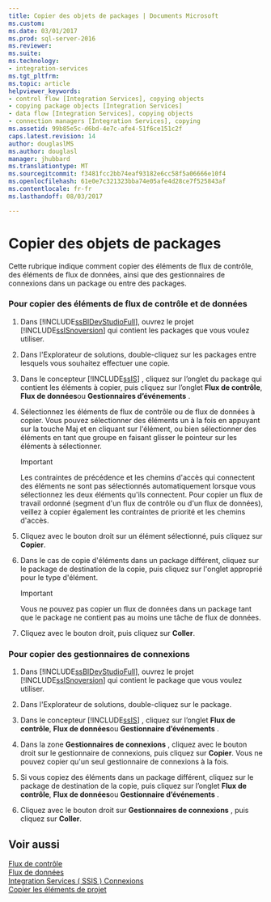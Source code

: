 ```yaml
---
title: Copier des objets de packages | Documents Microsoft
ms.custom: 
ms.date: 03/01/2017
ms.prod: sql-server-2016
ms.reviewer: 
ms.suite: 
ms.technology:
- integration-services
ms.tgt_pltfrm: 
ms.topic: article
helpviewer_keywords:
- control flow [Integration Services], copying objects
- copying package objects [Integration Services]
- data flow [Integration Services], copying objects
- connection managers [Integration Services], copying
ms.assetid: 99b85e5c-d6bd-4e7c-afe4-51f6ce151c2f
caps.latest.revision: 14
author: douglaslMS
ms.author: douglasl
manager: jhubbard
ms.translationtype: MT
ms.sourcegitcommit: f3481fcc2bb74eaf93182e6cc58f5a06666e10f4
ms.openlocfilehash: 61e0e7c321323bba74e05afe4d28ce7f525843af
ms.contentlocale: fr-fr
ms.lasthandoff: 08/03/2017

---
```

# <a name="copy-package-objects"></a>Copier des objets de packages
  Cette rubrique indique comment copier des éléments de flux de contrôle, des éléments de flux de données, ainsi que des gestionnaires de connexions dans un package ou entre des packages.  
  
### <a name="to-copy-control-and-data-flow-items"></a>Pour copier des éléments de flux de contrôle et de données  
  
1.  Dans [!INCLUDE[ssBIDevStudioFull](../includes/ssbidevstudiofull-md.md)], ouvrez le projet [!INCLUDE[ssISnoversion](../includes/ssisnoversion-md.md)] qui contient les packages que vous voulez utiliser.  
  
2.  Dans l'Explorateur de solutions, double-cliquez sur les packages entre lesquels vous souhaitez effectuer une copie.  
  
3.  Dans le concepteur [!INCLUDE[ssIS](../includes/ssis-md.md)] , cliquez sur l’onglet du package qui contient les éléments à copier, puis cliquez sur l’onglet **Flux de contrôle**, **Flux de données**ou **Gestionnaires d’événements** .  
  
4.  Sélectionnez les éléments de flux de contrôle ou de flux de données à copier. Vous pouvez sélectionner des éléments un à la fois en appuyant sur la touche Maj et en cliquant sur l'élément, ou bien sélectionner des éléments en tant que groupe en faisant glisser le pointeur sur les éléments à sélectionner.  
  
    > [!IMPORTANT]  
    >  Les contraintes de précédence et les chemins d'accès qui connectent des éléments ne sont pas sélectionnés automatiquement lorsque vous sélectionnez les deux éléments qu'ils connectent. Pour copier un flux de travail ordonné (segment d'un flux de contrôle ou d'un flux de données), veillez à copier également les contraintes de priorité et les chemins d'accès.  
  
5.  Cliquez avec le bouton droit sur un élément sélectionné, puis cliquez sur **Copier**.  
  
6.  Dans le cas de copie d'éléments dans un package différent, cliquez sur le package de destination de la copie, puis cliquez sur l'onglet approprié pour le type d'élément.  
  
    > [!IMPORTANT]  
    >  Vous ne pouvez pas copier un flux de données dans un package tant que le package ne contient pas au moins une tâche de flux de données.  
  
7.  Cliquez avec le bouton droit, puis cliquez sur **Coller**.  
  
### <a name="to-copy-connection-managers"></a>Pour copier des gestionnaires de connexions  
  
1.  Dans [!INCLUDE[ssBIDevStudioFull](../includes/ssbidevstudiofull-md.md)], ouvrez le projet [!INCLUDE[ssISnoversion](../includes/ssisnoversion-md.md)] qui contient le package que vous voulez utiliser.  
  
2.  Dans l'Explorateur de solutions, double-cliquez sur le package.  
  
3.  Dans le concepteur [!INCLUDE[ssIS](../includes/ssis-md.md)] , cliquez sur l’onglet **Flux de contrôle**, **Flux de données**ou **Gestionnaire d’événements** .  
  
4.  Dans la zone **Gestionnaires de connexions** , cliquez avec le bouton droit sur le gestionnaire de connexions, puis cliquez sur **Copier**. Vous ne pouvez copier qu'un seul gestionnaire de connexions à la fois.  
  
5.  Si vous copiez des éléments dans un package différent, cliquez sur le package de destination de la copie, puis cliquez sur l’onglet **Flux de contrôle**, **Flux de données**ou **Gestionnaire d’événements** .  
  
6.  Cliquez avec le bouton droit sur **Gestionnaires de connexions** , puis cliquez sur **Coller**.  
  
## <a name="see-also"></a>Voir aussi  
 [Flux de contrôle](../integration-services/control-flow/control-flow.md)   
 [Flux de données](../integration-services/data-flow/data-flow.md)   
 [Integration Services &#40; SSIS &#41; Connexions](../integration-services/connection-manager/integration-services-ssis-connections.md)   
 [Copier les éléments de projet](http://msdn.microsoft.com/library/1606c54d-20f9-49f3-a4ef-caad83a772aa)  
  
  
